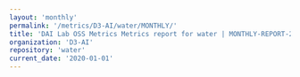 ```yaml
---
layout: 'monthly'
permalink: '/metrics/D3-AI/water/MONTHLY/'
title: 'DAI Lab OSS Metrics Metrics report for water | MONTHLY-REPORT-2020-01-01'
organization: 'D3-AI'
repository: 'water'
current_date: '2020-01-01'
---
```

